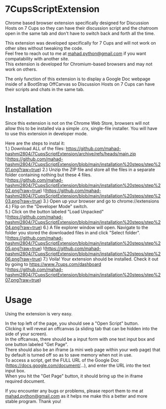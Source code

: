 # 7CupsScriptExtension
Chrome based browser extension specifically designed for Discussion Hosts on 7 Cups so they can have their discussion script and the chatroom open in the same tab and don't have to switch back and forth all the time.

This extension was developed specifically for 7 Cups and will not work on other sites without tweaking the code. <br>
Feel free to reach out to me at mahad.python@gmail.com if you want compatability with another site.<br>
This extension is developed for Chromium-based browsers and may not work on others.<br>

The only function of this extension is to display a Google Doc webpage inside of a BootStrap OffCanvas so Discussion Hosts on 7 Cups can have their scripts and chats in the same tab.


# Installation
Since this extension is not on the Chrome Web Store, browsers will not allow this to be installed via a simple .crx, single-file installer.
You will have to use this extension in developer mode.

Here are the steps to instal it:<br>
  1.) Download ALL of the files: https://github.com/mahad-hashmi2804/7CupsScriptExtension/archive/refs/heads/main.zip<br>
  !(https://github.com/mahad-hashmi2804/7CupsScriptExtension/blob/main/installation%20steps/step%201.png?raw=true)
  2.) Unzip the ZIP file and store all the files in a separate folder containing nothing but these 4 files.<br>
  !(https://github.com/mahad-hashmi2804/7CupsScriptExtension/blob/main/installation%20steps/step%202.png?raw=true)
  !(https://github.com/mahad-hashmi2804/7CupsScriptExtension/blob/main/installation%20steps/step%203.png?raw=true)
  3.) Open up your browser and go to chrome://extensions<br>
  4.) Flip on the "Developer Mode" switch.<br>
  5.) Click on the button labeled "Load Unpacked"<br>
  !(https://github.com/mahad-hashmi2804/7CupsScriptExtension/blob/main/installation%20steps/step%204.png?raw=true)
  6.) A file explorer window will open. Navigate to the folder you stored the downloaded files in and click "Select folder".<br>
  !(https://github.com/mahad-hashmi2804/7CupsScriptExtension/blob/main/installation%20steps/step%205.png?raw=true)
  !(https://github.com/mahad-hashmi2804/7CupsScriptExtension/blob/main/installation%20steps/step%206.png?raw=true)
  7.) Voila! Your extension should be installed. Check it out by going to https://www.7cups.com/dashboard<br>
  !(https://github.com/mahad-hashmi2804/7CupsScriptExtension/blob/main/installation%20steps/step%207.png?raw=true)


 # Usage
 Using the extension is very easy. <br>
 
 In the top left of the page, you should see a "Open Script" button. <br>
 Clicking it will reveal an offcanvas (a sliding tab that can be hidden into the side of your screen).<br>
 In the offcanvas, there should be a input form with one text input box and one button labeled "Get Page". <br>
 There should also be an iframe (a mini web page within your web page) that by default is turned off so as to save memory when not in use.<br>
 To access a script, get the FULL URL of the Google Doc (https://docs.google.com/document/...), and enter the URL into the text input box.<br>
 When you hit the "Get Page" button, it should bring up the in iframe required document.<br>
 
 If you encounter any bugs or problems, please report them to me at mahad.python@gmail.com as it helps me make this a better and more stable program. Thank you!
